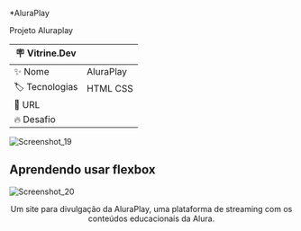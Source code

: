 



*AluraPlay

Projeto Aluraplay

| :placard: Vitrine.Dev |     |
| -------------  | --- |
| :sparkles: Nome        |AluraPlay
| :label: Tecnologias |  HTML  CSS
| :rocket: URL         | 
| :fire: Desafio     | 

<!-- Inserir imagem com a #vitrinedev ao final do link -->
![Screenshot_19](https://user-images.githubusercontent.com/88012503/195910619-ca855ce2-4b92-46a0-bfad-0a0be73ec3fc.png)


## Aprendendo usar flexbox


![Screenshot_20](https://user-images.githubusercontent.com/88012503/195911000-7a471c56-5631-4f05-9d86-6f1c75a0621a.png)


<p align="center">Um site para divulgação da AluraPlay, uma plataforma de streaming com os conteúdos educacionais da Alura.</p>


